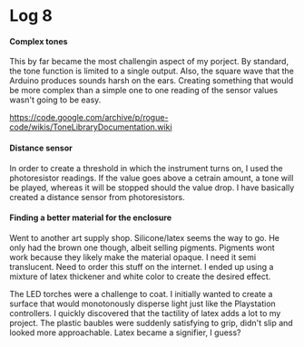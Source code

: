 # Log 8

#### Complex tones

This by far became the most challengin aspect of my porject. By standard, the tone function is limited to a single output. Also, the square wave that the Arduino produces sounds harsh on the ears. Creating something that would be more complex than a simple one to one reading of the sensor values wasn't going to be easy.

https://code.google.com/archive/p/rogue-code/wikis/ToneLibraryDocumentation.wiki

#### Distance sensor

In order to create a threshold in which the instrument turns on, I used the photoresistor readings. If the value goes above a cetrain amount, a tone will be played, whereas it will be stopped should the value drop. I have basically created a distance sensor from photoresistors.

#### Finding a better material for the enclosure

Went to another art supply shop. Silicone/latex seems the way to go. He only had the brown one though, albeit selling pigments. Pigments wont work because they likely make the material opaque. I need it semi translucent. Need to order this stuff on the internet. I ended up using a mixture of latex thickener and white color to create the desired effect.

The LED torches were a challenge to coat. I initially wanted to create a surface that would monotonously disperse light just like the Playstation controllers. I quickly discovered that the tactility of latex adds a lot to my project. The plastic baubles were suddenly satisfying to grip, didn't slip and looked more approachable. Latex became a signifier, I guess?
